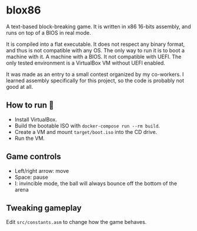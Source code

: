 # blox86

A text-based block-breaking game. It is written in x86 16-bits assembly, and runs on top of a BIOS in real mode.

It is compiled into a flat executable. It does not respect any binary format, and thus is not compatible with any OS.
The only way to run it is to boot a machine with it. A machine with a BIOS. It not compatible with UEFI.
The only tested environment is a VirtualBox VM without UEFI enabled.

It was made as an entry to a small contest organized by my co-workers. I learned assembly specifically for this project, so the code is probably not good at all.

## How to run 🚀

- Install VirtualBox.
- Build the bootable ISO with `docker-compose run --rm build`.
- Create a VM and mount `target/boot.iso` into the CD drive.
- Run the VM.

## Game controls

- Left/right arrow: move
- Space: pause
- I: invincible mode, the ball will always bounce off the bottom of the arena

## Tweaking gameplay

Edit `src/constants.asm` to change how the game behaves.
